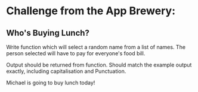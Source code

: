 # Challenge from the App Brewery:

## Who's Buying Lunch?

Write function which will select a random name from a list of names. The person selected will have to pay for everyone's food bill.

Output should be returned from function. Should match the example output exactly, including capitalisation and Punctuation.

Michael is going to buy lunch today!